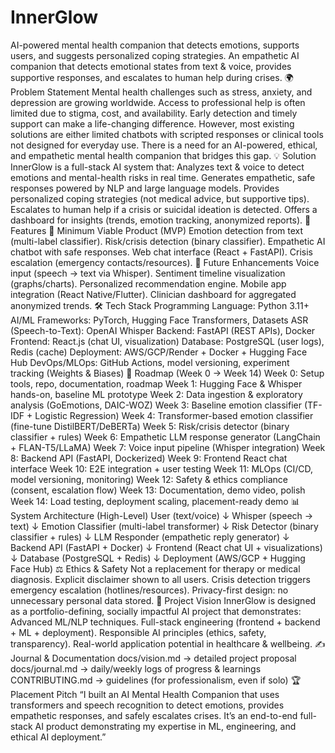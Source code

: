 # InnerGlow
AI-powered mental health companion that detects emotions, supports users, and suggests personalized coping strategies.
An empathetic AI companion that detects emotional states from text & voice, provides supportive responses, and escalates to human help during crises.
🌍 Problem Statement
Mental health challenges such as stress, anxiety, and depression are growing worldwide. Access to professional help is often limited due to stigma, cost, and availability. Early detection and timely support can make a life-changing difference.
However, most existing solutions are either limited chatbots with scripted responses or clinical tools not designed for everyday use. There is a need for an AI-powered, ethical, and empathetic mental health companion that bridges this gap.
💡 Solution
InnerGlow is a full-stack AI system that:
Analyzes text & voice to detect emotions and mental-health risks in real time.
Generates empathetic, safe responses powered by NLP and large language models.
Provides personalized coping strategies (not medical advice, but supportive tips).
Escalates to human help if a crisis or suicidal ideation is detected.
Offers a dashboard for insights (trends, emotion tracking, anonymized reports).
🚀 Features
🎯 Minimum Viable Product (MVP)
 Emotion detection from text (multi-label classifier).
 Risk/crisis detection (binary classifier).
 Empathetic AI chatbot with safe responses.
 Web chat interface (React + FastAPI).
 Crisis escalation (emergency contacts/resources).
🌟 Future Enhancements
 Voice input (speech → text via Whisper).
 Sentiment timeline visualization (graphs/charts).
 Personalized recommendation engine.
 Mobile app integration (React Native/Flutter).
 Clinician dashboard for aggregated anonymized trends.
🛠️ Tech Stack
Programming Language: Python 3.11+
AI/ML Frameworks: PyTorch, Hugging Face Transformers, Datasets
ASR (Speech-to-Text): OpenAI Whisper
Backend: FastAPI (REST APIs), Docker
Frontend: React.js (chat UI, visualization)
Database: PostgreSQL (user logs), Redis (cache)
Deployment: AWS/GCP/Render + Docker + Hugging Face Hub
DevOps/MLOps: GitHub Actions, model versioning, experiment tracking (Weights & Biases)
📅 Roadmap (Week 0 → Week 14)
Week 0: Setup tools, repo, documentation, roadmap
Week 1: Hugging Face & Whisper hands-on, baseline ML prototype
Week 2: Data ingestion & exploratory analysis (GoEmotions, DAIC-WOZ)
Week 3: Baseline emotion classifier (TF-IDF + Logistic Regression)
Week 4: Transformer-based emotion classifier (fine-tune DistilBERT/DeBERTa)
Week 5: Risk/crisis detector (binary classifier + rules)
Week 6: Empathetic LLM response generator (LangChain + FLAN-T5/LLaMA)
Week 7: Voice input pipeline (Whisper integration)
Week 8: Backend API (FastAPI, Dockerized)
Week 9: Frontend React chat interface
Week 10: E2E integration + user testing
Week 11: MLOps (CI/CD, model versioning, monitoring)
Week 12: Safety & ethics compliance (consent, escalation flow)
Week 13: Documentation, demo video, polish
Week 14: Load testing, deployment scaling, placement-ready demo
📊 System Architecture (High-Level)
User (text/voice) 
     ↓
Whisper (speech → text)
     ↓
Emotion Classifier (multi-label transformer)
     ↓
Risk Detector (binary classifier + rules)
     ↓
LLM Responder (empathetic reply generator)
     ↓
Backend API (FastAPI + Docker)
     ↓
Frontend (React chat UI + visualizations)
     ↓
Database (PostgreSQL + Redis)
     ↓
Deployment (AWS/GCP + Hugging Face Hub)
⚖️ Ethics & Safety
Not a replacement for therapy or medical diagnosis.
Explicit disclaimer shown to all users.
Crisis detection triggers emergency escalation (hotlines/resources).
Privacy-first design: no unnecessary personal data stored.
📌 Project Vision
InnerGlow is designed as a portfolio-defining, socially impactful AI project that demonstrates:
Advanced ML/NLP techniques.
Full-stack engineering (frontend + backend + ML + deployment).
Responsible AI principles (ethics, safety, transparency).
Real-world application potential in healthcare & wellbeing.
✍️ Journal & Documentation
docs/vision.md → detailed project proposal
docs/journal.md → daily/weekly logs of progress & learnings
CONTRIBUTING.md → guidelines (for professionalism, even if solo)
🏆 Placement Pitch
“I built an AI Mental Health Companion that uses transformers and speech recognition to detect emotions, provides empathetic responses, and safely escalates crises. It’s an end-to-end full-stack AI product demonstrating my expertise in ML, engineering, and ethical AI deployment.”
